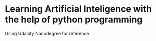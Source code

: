 # Learning Artificial Inteligence with the help of python programming 
Using Udacity Nanodegree for reference
